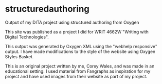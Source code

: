 # structuredauthoring
Output of my DITA project using structured authoring from Oxygen 

This site was published as a project I did for WRIT 4662W "Writing with Digital Technologies".

This output was generated by Oxygen XML using the "webhelp responsive" output. I have made modifications to the style of the website using Oxygen Styles Basket. 

This is an original project written by me, Corey Wales, and was made in an educational setting. I used material from Fangraphs as inspiration for my project and have used images from their website as part of my project.

